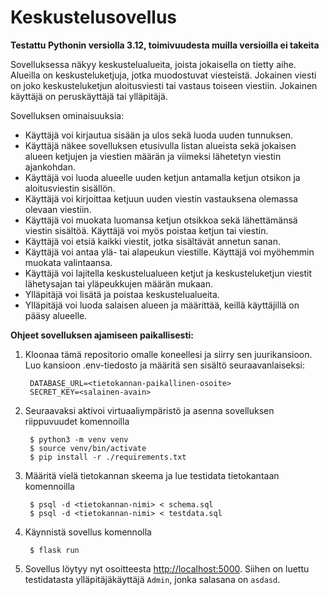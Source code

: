 # Keskustelusovellus

**Testattu Pythonin versiolla 3.12, toimivuudesta muilla versioilla ei takeita**

Sovelluksessa näkyy keskustelualueita, joista jokaisella on tietty aihe. Alueilla on keskusteluketjuja, jotka muodostuvat viesteistä. Jokainen viesti on joko keskusteluketjun aloitusviesti tai vastaus toiseen viestiin. Jokainen käyttäjä on peruskäyttäjä tai ylläpitäjä.

Sovelluksen ominaisuuksia:

* Käyttäjä voi kirjautua sisään ja ulos sekä luoda uuden tunnuksen.
* Käyttäjä näkee sovelluksen etusivulla listan alueista sekä jokaisen alueen ketjujen ja viestien määrän ja viimeksi lähetetyn viestin ajankohdan.
* Käyttäjä voi luoda alueelle uuden ketjun antamalla ketjun otsikon ja aloitusviestin sisällön.
* Käyttäjä voi kirjoittaa ketjuun uuden viestin vastauksena olemassa olevaan viestiin.
* Käyttäjä voi muokata luomansa ketjun otsikkoa sekä lähettämänsä viestin sisältöä. Käyttäjä voi myös poistaa ketjun tai viestin.
* Käyttäjä voi etsiä kaikki viestit, jotka sisältävät annetun sanan.
* Käyttäjä voi antaa ylä- tai alapeukun viestille. Käyttäjä voi myöhemmin muokata valintaansa.
* Käyttäjä voi lajitella keskustelualueen ketjut ja keskusteluketjun viestit lähetysajan tai yläpeukkujen määrän mukaan.
* Ylläpitäjä voi lisätä ja poistaa keskustelualueita.
* Ylläpitäjä voi luoda salaisen alueen ja määrittää, keillä käyttäjillä on pääsy alueelle.

**Ohjeet sovelluksen ajamiseen paikallisesti:**

1. Kloonaa tämä repositorio omalle koneellesi ja siirry sen juurikansioon. Luo kansioon .env-tiedosto ja määritä sen sisältö seuraavanlaiseksi:

        DATABASE_URL=<tietokannan-paikallinen-osoite>
        SECRET_KEY=<salainen-avain>

2. Seuraavaksi aktivoi virtuaaliympäristö ja asenna sovelluksen riippuvuudet komennoilla

        $ python3 -m venv venv
        $ source venv/bin/activate
        $ pip install -r ./requirements.txt

3. Määritä vielä tietokannan skeema ja lue testidata tietokantaan komennoilla

        $ psql -d <tietokannan-nimi> < schema.sql
        $ psql -d <tietokannan-nimi> < testdata.sql

5. Käynnistä sovellus komennolla

        $ flask run

7. Sovellus löytyy nyt osoitteesta <http://localhost:5000>. Siihen on luettu testidatasta ylläpitäjäkäyttäjä `Admin`, jonka salasana on `asdasd`.
